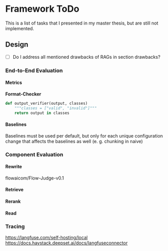 # Framework ToDo

This is a list of tasks that I presented in my master thesis, but are still not implemented. 

## Design

- [ ] Do I address all mentioned drawbacks of RAGs in section drawbacks?

### End-to-End Evaluation

#### Metrics
**Format-Checker**
```python
def output_verifier(output, classes)
    """classes = ["valid", "invalid"]"""
    return output in classes
```

#### Baselines
Baselines must be used per default, but only for each unique configuration change that affects the baselines as well (e. g. chunking in naive)

### Component Evaluation

#### Rewrite
flowaicom/Flow-Judge-v0.1

#### Retrieve

#### Rerank

#### Read


### Tracing

https://langfuse.com/self-hosting/local
https://docs.haystack.deepset.ai/docs/langfuseconnector
